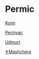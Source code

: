 # Permic

[Komi](Permic%209d18b5198c704fec899a912df9481136/Komi%2058e09ee1d85f4709aa7b8ee576e3d5d8.md)

[Permyac](Permic%209d18b5198c704fec899a912df9481136/Permyac%20505a83e0a4304808b48c7d314b9c7405.md)

[Udmurt](Permic%209d18b5198c704fec899a912df9481136/Udmurt%20684a35885dcc47d98e5d9b73517b6115.md)

[✝Mashchera](Permic%209d18b5198c704fec899a912df9481136/%E2%9C%9DMashchera%20b36bd8a7087f43169398b7c531805e76.md)